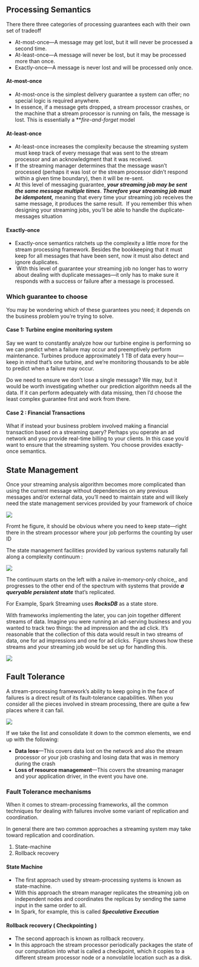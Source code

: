 ## Processing Semantics

There there three categories of processing guarantees each with their own set of tradeoff 
- At-most-once—A message may get lost, but it will never be processed a second time.
- At-least-once—A message will never be lost, but it may be processed more than once.
- Exactly-once—A message is never lost and will be processed only once.
#### At-most-once
- At-most-once is the simplest delivery guarantee a system can offer; no special logic is required anywhere.
- In essence, if a message gets dropped, a stream processor crashes, or the machine that a stream processor is running on fails, the message is lost. This is essentially a ***fire-and-forget* model
#### At-least-once
- At-least-once increases the complexity because the streaming system must keep track of every message that was sent to the stream processor and an acknowledgment that it was received. 
- If the streaming manager determines that the message wasn’t processed (perhaps it was lost or the stream processor didn’t respond within a given time boundary), then it will be re-sent. 
- At this level of messaging guarantee, ***your streaming job may be sent the same message multiple times***. ***Therefore your streaming job must be idempotent,*** meaning that every time your streaming job receives the same message, it produces the same result.  If you remember this when designing your streaming jobs, you’ll be able to handle the duplicate-messages situation
#### Exactly-once
- Exactly-once semantics ratchets up the complexity a little more for the stream processing framework. Besides the bookkeeping that it must keep for all messages that have been sent, now it must also detect and ignore duplicates.
-  With this level of guarantee your streaming job no longer has to worry about dealing with duplicate messages—it only has to make sure it responds with a success or failure after a message is processed.
### Which guarantee to choose

You may be wondering which of these guarantees you need; it depends on the business problem you’re trying to solve.
#### Case 1: Turbine engine monitoring system

Say we want to constantly analyze how our turbine engine is performing so we can predict when a failure may occur and preemptively perform maintenance. Turbines produce approximately 1 TB of data every hour—keep in mind that’s one turbine, and we’re monitoring thousands to be able to predict when a failure may occur.  

Do we need to ensure we don’t lose a single message? We may, but it would be worth investigating whether our prediction algorithm needs all the data. If it can perform adequately with data missing, then I’d choose the least complex guarantee first and work from there.
#### Case 2 : Financial Transactions

What if instead your business problem involved making a financial transaction based on a streaming query? Perhaps you operate an ad network and you provide real-time billing to your clients. In this case you’d want to ensure that the streaming system. You choose provides exactly-once semantics. 
## State Management

Once your streaming analysis algorithm becomes more complicated than using the current message without dependencies on any previous messages and/or external data, you’ll need to maintain state and will likely need the state management services provided by your framework of choice

![](state_management_1.jpg)

Fromt he figure, it should be obvious where you need to keep state—right there in the stream processor where your job performs the counting by user ID

The state management facilities provided by various systems naturally fall along a complexity continuum :

![](state_management_2.jpg)

The continuum starts on the left with a naïve in-memory-only choice,, and progresses to the other end of the spectrum with systems that provide ***a queryable persistent state*** that’s replicated.

For Example, Spark Streaming uses ***RocksDB*** as a state store.

With frameworks implementing the later,  you can join together different streams of data. Imagine you were running an ad-serving business and you wanted to track two things: the ad impression and the ad click. It’s reasonable that the collection of this data would result in two streams of data, one for ad impressions and one for ad clicks.  Figure shows how these streams and your streaming job would be set up for handling this.

![](state_management_3.jpg)
## Fault Tolerance

A stream-processing framework’s ability to keep going in the face of failures is a direct result of its fault-tolerance capabilities. When you consider all the pieces involved in stream processing, there are quite a few places where it can fail.

![](fault_tolerance.jpg)

If we take the list and consolidate it down to the common elements, we end up with the following:
- **Data loss**—This covers data lost on the network and also the stream processor or your job crashing and losing data that was in memory during the crash
- **Loss of resource management**—This covers the streaming manager and your application driver, in the event you have one.
### Fault Tolerance mechanisms

When it comes to stream-processing frameworks, all the common techniques for dealing with failures involve some variant of replication and coordination. 

In general there are two common approaches a streaming system may take toward replication and coordination.  
1. State-machine
2. Rollback recovery
#### State Machine 
- The first approach used by stream-processing systems is known as state-machine. 
- With this approach the stream manager replicates the streaming job on independent nodes and coordinates the replicas by sending the same input in the same order to all.
- In Spark, for example, this is called ***Speculative Execution***
#### Rollback recovery ( Checkpointing )
- The second approach is known as rollback recovery.
- In this approach the stream processor periodically packages the state of our computation into what is called a checkpoint, which it copies to a different stream processor node or a nonvolatile location such as a disk.

